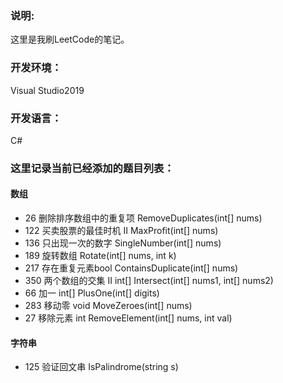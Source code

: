 ### 说明:
这里是我刷LeetCode的笔记。

### 开发环境：
Visual Studio2019

### 开发语言：
C#

### 这里记录当前已经添加的题目列表：
#### 数组
* 26 删除排序数组中的重复项 RemoveDuplicates(int[] nums)
* 122 买卖股票的最佳时机 II MaxProfit(int[] nums)
* 136 只出现一次的数字 SingleNumber(int[] nums)
* 189 旋转数组 Rotate(int[] nums, int k)
* 217 存在重复元素bool ContainsDuplicate(int[] nums)
* 350 两个数组的交集 II int[] Intersect(int[] nums1, int[] nums2)
* 66 加一 int[] PlusOne(int[] digits)
* 283 移动零 void MoveZeroes(int[] nums)
* 27 移除元素 int RemoveElement(int[] nums, int val)

#### 字符串
* 125 验证回文串 IsPalindrome(string s)